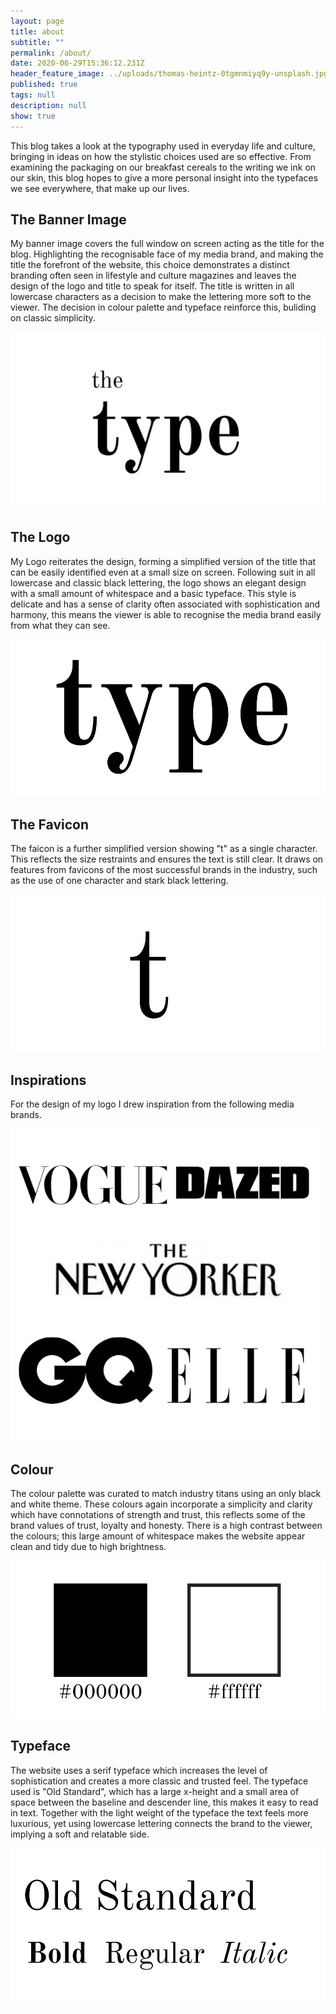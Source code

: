 ```yaml
---
layout: page
title: about
subtitle: ""
permalink: /about/
date: 2020-06-29T15:36:12.231Z
header_feature_image: ../uploads/thomas-heintz-0tgmnmiyq9y-unsplash.jpg
published: true
tags: null
description: null
show: true
---
```

This blog takes a look at the typography used in everyday life and culture, bringing in ideas on how the stylistic choices used are so effective. From examining the packaging on our breakfast cereals to the writing we ink on our skin, this blog hopes to give a more personal insight into the typefaces we see everywhere, that make up our lives.

## The Banner Image

My banner image covers the full window on screen acting as the title for the blog. Highlighting the recognisable face of my media brand, and making the title the forefront of the website, this choice demonstrates a distinct branding often seen in lifestyle and culture magazines and leaves the design of the logo and title to speak for itself. The title is written in all lowercase characters as a decision to make the lettering more soft to the viewer. The decision in colour palette and typeface reinforce this, buliding on classic simplicity. 

![the type Banner Image](../uploads/banner-image-title.png "the type Title")

## The Logo

My Logo reiterates the design, forming a simplified version of the title that can be easily identified even at a small size on screen. Following suit in all lowercase and classic black lettering, the logo shows an elegant design with a small amount of whitespace and a basic typeface. This style is delicate and has a sense of clarity often associated with sophistication and harmony, this means the viewer is able to recognise the media brand easily from what they can see. 

![the type Logo](../uploads/type-big-g.png "the type Logo")

## The Favicon

The faicon is a further simplified version showing "t" as a single character. This reflects the size restraints and ensures the text is still clear. It draws on features from favicons of the most successful brands in the industry, such as the use of one character and stark black lettering. 

![the type Favicon](../uploads/t.png "the type Favicon")

## Inspirations

For the design of my logo I drew inspiration from the following media brands. 

![Inspiration Logos](../uploads/inspo-logos-.png "Inspiration Logos")

## Colour 

The colour palette was curated to match industry titans using an only black and white theme. These colours again incorporate a simplicity and clarity which have connotations of strength and trust, this reflects some of the brand values of trust, loyalty and honesty. There is a high contrast between the colours; this large amount of whitespace makes the website appear clean and tidy due to high brightness. 

![Colours](../uploads/colours.png)

## Typeface 

The website uses a serif typeface which increases the level of sophistication and creates a more classic and trusted feel. The typeface used is "Old Standard", which has a large x-height and a small area of space between the baseline and descender line, this makes it easy to read in text. Together with the light weight of the typeface the text feels more luxurious, yet using lowercase lettering connects the brand to the viewer, implying a soft and relatable side. 

![Typeface](../uploads/old-standard.png "Typeface")